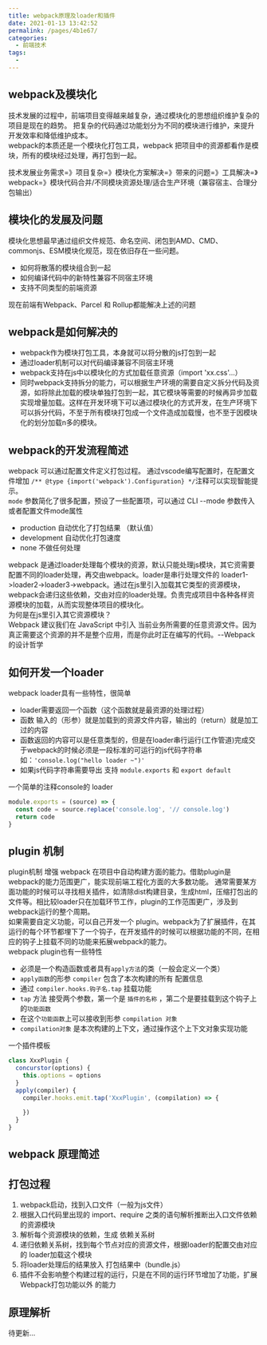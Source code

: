 ```yaml
---
title: webpack原理及loader和插件
date: 2021-01-13 13:42:52
permalink: /pages/4b1e67/
categories:
  - 前端技术
tags:
  - 
---
```


## webpack及模块化

技术发展的过程中，前端项目变得越来越复杂，通过模块化的思想组织维护复杂的项目是现在的趋势。
把复杂的代码通过功能划分为不同的模块进行维护，来提升开发效率和降低维护成本。  
webpack的本质还是一个模块化打包工具，webpack 把项目中的资源都看作是模块，所有的模块经过处理，再打包到一起。  

技术发展业务需求=》项目复杂=》模块化方案解决=》带来的问题=》工具解决=》webpack=》模块代码合并/不同模块资源处理/适合生产环境（兼容宿主、合理分包输出）

## 模块化的发展及问题

模块化思想最早通过组织文件规范、命名空间、闭包到AMD、CMD、commonjs、ESM模块化规范，现在依旧存在一些问题。
+ 如何将散落的模块组合到一起
+ 如何编译代码中的新特性兼容不同宿主环境
+ 支持不同类型的前端资源  

现在前端有Webpack、Parcel 和 Rollup都能解决上述的问题
## webpack是如何解决的  
+ webpack作为模块打包工具，本身就可以将分散的js打包到一起
+ 通过loader机制可以对代码编译兼容不同宿主环境
+ webpack支持在js中以模块化的方式加载任意资源（import 'xx.css'...）
+ 同时webpack支持拆分的能力，可以根据生产环境的需要自定义拆分代码及资源，如将除此加载的模块单独打包到一起，其它模块等需要的时候再异步加载实现增量加载。这样在开发环境下可以通过模块化的方式开发，在生产环境下可以拆分代码，不至于所有模块打包成一个文件造成加载慢，也不至于因模块化的划分加载n多的模块。

## webpack的开发流程简述
webpack 可以通过配置文件定义打包过程。 通过vscode编写配置时，在配置文件增加 `/** @type {import('webpack').Configuration} */`注释可以实现智能提示。  
`mode` 参数简化了很多配置，预设了一些配置项，可以通过 CLI --mode 参数传入或者配置文件mode属性
+ production 自动优化了打包结果 （默认值）
+ development 自动优化打包速度
+ none 不做任何处理

webpack 是通过loader处理每个模块的资源，默认只能处理js模块，其它资需要配置不同的loader处理，再交由webpack。loader是串行处理文件的 loader1->loader2->loader3->webpack。通过在js里引入加载其它类型的资源模块，webpack会递归这些依赖，交由对应的loader处理。负责完成项目中各种各样资源模块的加载，从而实现整体项目的模块化。  
为何是在js里引入其它资源模块？  
Webpack 建议我们在 JavaScript 中引入 当前业务所需要的任意资源文件。因为真正需要这个资源的并不是整个应用，而是你此时正在编写的代码。--Webpack 的设计哲学

## 如何开发一个loader
webpack loader具有一些特性，很简单
+ loader需要返回一个函数（这个函数就是最资源的处理过程）
+ 函数 输入的（形参）就是加载到的资源文件内容，输出的（return）就是加工过的内容
+ 函数返回的内容可以是任意类型的，但是在loader串行运行(工作管道)完成交于webpack的时候必须是一段标准的可运行的js代码字符串如：`'console.log("hello loader ~")'`
+ 如果js代码字符串需要导出 支持 `module.exports` 和 `export default`

一个简单的注释console的 loader 
```js
module.exports = (source) => {
  const code = source.replace('console.log', '// console.log')
  return code
}
```

## plugin 机制
plugin机制 增强 webpack 在项目中自动构建方面的能力。借助plugin是webpack的能力范围更广，能实现前端工程化方面的大多数功能。
通常需要某方面功能的时候可以寻找相关插件，如清除dist构建目录，生成html，压缩打包出的文件等。相比较loader只在加载环节工作，plugin的工作范围更广，涉及到webpack运行的整个周期。  
如果需要自定义功能，可以自己开发一个 plugin。webpack为了扩展插件，在其运行的每个环节都埋下了一个钩子，在开发插件的时候可以根据功能的不同，在相应的钩子上挂载不同的功能来拓展webpack的能力。  
webpack plugin也有一些特性
+ 必须是一个构造函数或者具有`apply方法`的类（一般会定义一个类）
+ `apply函数`的形参 `compiler` 包含了本次构建的所有 配置信息
+ 通过 `compiler.hooks.钩子名.tap` 挂载功能
+ `tap` 方法 接受两个参数，第一个是 `插件的名称` ，第二个是要挂载到这个钩子上的`功能函数`
+ 在这个`功能函数`上可以接收到形参 `compilation 对象`
+ `compilation对象` 是本次构建的上下文，通过操作这个上下文对象实现功能

一个插件模板  
```js
class XxxPlugin {
  concurstor(options) {
    this.options = options
  }
  apply(compiler) {
    compiler.hooks.emit.tap('XxxPlugin', (compilation) => {
      
    })
  }
}
```

## webpack 原理简述

## 打包过程
1. webpack启动，找到入口文件（一般为js文件）
2. 根据入口代码里出现的 import、require 之类的语句解析推断出入口文件依赖的资源模块
3. 解析每个资源模块的依赖，生成 依赖关系树
4. 递归依赖关系树，找到每个节点对应的资源文件，根据loader的配置交由对应的 loader加载这个模块
5. 将loader处理后的结果放入 打包结果中（bundle.js）
6. 插件不会影响整个构建过程的运行，只是在不同的运行环节增加了功能，扩展 Webpack打包功能以外 的能力


## 原理解析
待更新...

